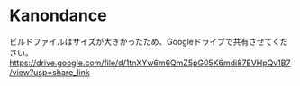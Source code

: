 # Kanondance
 
ビルドファイルはサイズが大きかったため、Googleドライブで共有させてください。
https://drive.google.com/file/d/1tnXYw6m6QmZ5pG05K6mdi87EVHpQv1B7/view?usp=share_link
